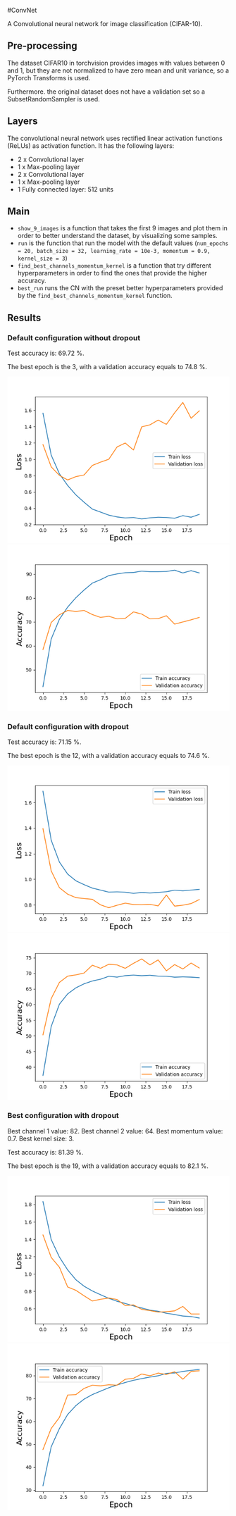 #ConvNet

A Convolutional neural network for image classification (CIFAR-10).

## Pre-processing
The dataset CIFAR10 in torchvision provides images with values between
0 and 1, but they are not normalized to have zero mean and unit variance, so a PyTorch Transforms is used.

Furthermore. the original dataset does not have a validation set so a SubsetRandomSampler is used.

## Layers
The convolutional neural network uses rectified linear activation
functions (ReLUs) as activation function. It has the following layers:
- 2 x Convolutional layer
- 1 x Max-pooling layer
- 2 x Convolutional layer
- 1 x Max-pooling layer
- 1 Fully connected layer: 512 units

## Main
- `show_9_images` is a function that takes the first 9 images and plot them in order to better understand the dataset, by visualizing some samples.
- `run` is the function that run the model with the default values (`num_epochs = 20, batch_size = 32, learning_rate = 10e-3, momentum = 0.9, kernel_size = 3`)
- `find_best_channels_momentum_kernel` is a function that try different hyperparameters in order to find the ones that provide the higher accuracy.
- `best_run` runs the CN with the preset better hyperparameters provided by the  `find_best_channels_momentum_kernel` function.

## Results
### Default configuration without dropout
Test accuracy is: 69.72 %.

The best epoch is the 3, with a validation accuracy equals to 74.8 %.

![Loss](./img/Loss_wo_drop.png)
![Accuracy](./img/Accuracy_wo_drop.png)
### Default configuration with dropout
Test accuracy is: 71.15 %.

The best epoch is the 12, with a validation accuracy equals to 74.6 %.

![Loss](./img/Loss_w_drop.png)
![Accuracy](./img/Accuracy_w_drop.png)
### Best configuration with dropout
Best channel 1 value: 82. Best channel 2 value: 64. Best momentum value: 0.7. Best kernel size: 3.

Test accuracy is: 81.39 %.

The best epoch is the 19, with a validation accuracy equals to 82.1 %.

![Loss](./img/Loss_best.png)
![Accuracy](./img/Accuracy_best.png)